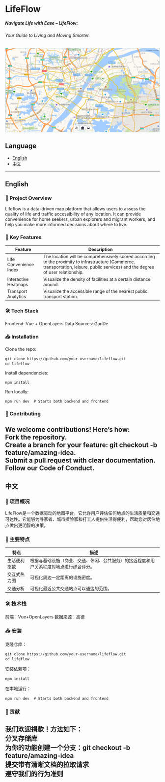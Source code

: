 # LifeFlow
##### Navigate Life with Ease – LifeFlow:
###### Your Guide to Living and Moving Smarter.

![img.png](src%2Fassets%2Fimg.png)
## Language
- [English](#english)
- [中文](#中文)
---

## English
### 🌟 Project Overview
Lifeflow is a data-driven map platform that allows users to assess the quality of life and traffic accessibility of any location. It can provide convenience for home seekers, urban explorers and migrant workers, and help you make more informed decisions about where to live.

### 🚀 Key Features
| Feature      | Description                                                                                                                                                                        |
| ----------- |------------------------------------------------------------------------------------------------------------------------------------------------------------------------------------|
| Life Convenience Index| The location will be comprehensively scored according to the proximity to infrastructure (Commerce, transportation, leisure, public services) and the degree of user relationship. |
| Interactive Heatmaps| Visualize the density of facilities at a certain distance around.                                                                                                                  |
|Transport Analytics|Visualize the accessible range of the nearest public transport station.|

### 🛠️ Tech Stack
Frontend: Vue + OpenLayers
Data Sources: GaoDe

### 📥 Installation
Clone the repo:
```angular2html
git clone https://github.com/your-username/lifeflow.git  
cd lifeflow 
```
Install dependencies:
```angular2html
npm install
```
Run locally:
```angular2html
npm run dev  # Starts both backend and frontend
```
### 🤝 Contributing
We welcome contributions! Here’s how:  
Fork the repository.  
Create a branch for your feature: git checkout -b feature/amazing-idea.  
Submit a pull request with clear documentation.  
Follow our Code of Conduct.
---

## 中文
### 🌟 项目概况
LifeFlow是一个数据驱动的地图平台，它允许用户评估任何地点的生活质量和交通可达性。它能够为寻家者、城市探险家和打工人提供生活得便利，帮助您对居住地点做出更明智的决策。
### 🚀 主要特点
| 特点     | 描述                                                                                                                                                                                 |
|--------|------------------------------------------------------------------------------------------------------------------------------------------------------------------------------------|
| 生活便利指数 | 根据与基础设施（商业、交通、休闲、公共服务）的接近程度和用户关系程度对地点进行综合评分。|
| 交互式热力图 | 可视化周边一定距离的设施密度。                                                                                                                                                                               
| 交通分析   |可视化最近公共交通站点可以通达的范围。|

### 🛠️ 技术栈
前端：Vue+OpenLayers
数据来源：高德
### 📥 安装
克隆仓库：
```
git clone https://github.com/your-username/lifeflow.git  
cd lifeflow 
```
安装依赖项：
```angular 2html
npm install
```
在本地运行：
```angular 2html
npm run dev  # Starts both backend and frontend
```

### 🤝 贡献
我们欢迎捐款！方法如下：  
分叉存储库  
为你的功能创建一个分支：git checkout -b feature/amazing-idea  
提交带有清晰文档的拉取请求  
遵守我们的行为准则
---

